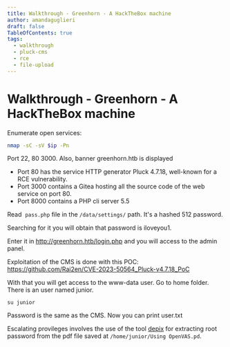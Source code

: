 ```yaml
---
title: Walkthrough - Greenhorn - A HackTheBox machine
author: amandaguglieri
draft: false
TableOfContents: true
tags:
  - walkthrough
  - pluck-cms
  - rce
  - file-upload
---
```

# Walkthrough - Greenhorn - A HackTheBox machine

Enumerate open services:

```bash
nmap -sC -sV $ip -Pn
```

Port 22, 80 3000.  Also, banner greenhorn.htb is displayed

- Port 80 has the service HTTP generator Pluck 4.7.18, well-known for a RCE vulnerability.
- Port 3000 contains a Gitea hosting all the source code of the web service on port 80.
- Port 8000 contains a PHP cli server 5.5

Read  `pass.php` file in the `/data/settings/` path. It's a hashed 512 password.

Searching for it you will obtain that password is iloveyou1. 

Enter it in http://greenhorn.htb/login.php and you will access to the admin panel. 

Exploitation of the CMS is done with this POC: https://github.com/Rai2en/CVE-2023-50564_Pluck-v4.7.18_PoC

With that you will get access to the www-data user. Go to home folder. There is an user named junior. 

```
su junior
```

Password is the same as the CMS. Now you can print user.txt

Escalating provileges involves the use of the tool [depix](depix.md) for extracting root password from the pdf file saved at `/home/junior/Using OpenVAS.pd`. 


